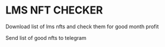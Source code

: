 # LMS NFT CHECKER

Download list of lms nfts and check them for good month profit

Send list of good nfts to telegram
